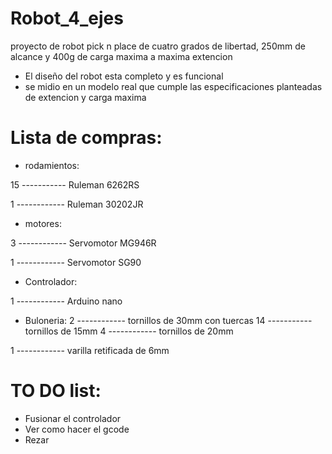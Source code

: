# Robot_4_ejes
proyecto de robot pick n place de cuatro grados de libertad, 250mm de alcance y 400g de carga maxima a maxima extencion

- El diseño del robot esta completo y es funcional
- se midio en un modelo real que cumple las especificaciones planteadas de extencion y carga maxima


# Lista de compras:

- rodamientos:

15 ----------- Ruleman 6262RS

1 ------------ Ruleman 30202JR

- motores:

3 ------------ Servomotor MG946R

1 ------------ Servomotor SG90

- Controlador:

1 ------------ Arduino nano

- Buloneria:
2 ------------ tornillos de 30mm con tuercas
14 ----------- tornillos de 15mm
4 ------------ tornillos de 20mm

1 ------------ varilla retificada de 6mm

# TO DO list:
- Fusionar el controlador
- Ver como hacer el gcode
- Rezar

